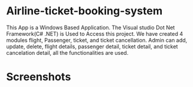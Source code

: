 # Airline-ticket-booking-system
This App is a Windows Based Application. The Visual studio Dot Net Framework(C# .NET) is Used to Access this project. We have created 4 modules flight, Passenger, ticket, and ticket cancellation. Admin can add, update, delete, flight details, passenger detail, ticket detail, and ticket cancelation detail, all the functionalities are used.

# Screenshots
